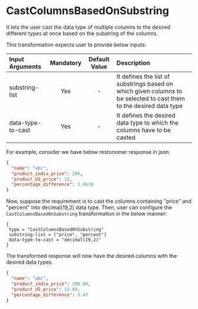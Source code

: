 # CastColumnsBasedOnSubstring

It lets the user cast the data type of multiple columns to the desired different types at once based on the substring of the columns.

This transformation expects user to provide below inputs:

| Input Arguments   | Mandatory | Default Value | Description                                                                                                         |
|:------------------|:---------:|:-------------:|:--------------------------------------------------------------------------------------------------------------------|
| substring-list    |    Yes    |       -       | It defines the list of substrings based on which given columns to be selected to cast them to the desired data type |
| data-type-to-cast |    Yes    |       -       | It defines the desired data type to which the columns have to be casted                                             |

For example, consider we have below restonomer response in json:

```json
{
  "name": "abc",
  "product_india_price": 200,
  "product_US_price": 12,
  "percentage_difference": 3.4678
}
```

Now, suppose the requirement is to cast the columns containing "price" and "percent" into decimal(19,2) data type.
Then, user can configure the `CastColumnsBasedOnSubstring` transformation in the below manner:

```hocon
{
 type = "CastColumnsBasedOnSubstring"
 substring-list = ["price", "percent"]
 data-type-to-cast = "decimal(19,2)"
}
```

The transformed response will now have the desired columns with the desired data types.

```json
{
  "name": "abc",
  "product_india_price": 200.00,
  "product_US_price": 12.00,
  "percentage_difference": 3.47
}
```
